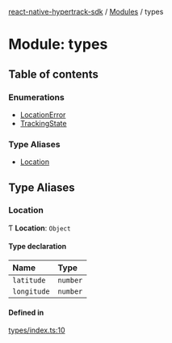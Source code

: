 [react-native-hypertrack-sdk](../README.md) / [Modules](../modules.md) / types

# Module: types

## Table of contents

### Enumerations

- [LocationError](../enums/types.LocationError.md)
- [TrackingState](../enums/types.TrackingState.md)

### Type Aliases

- [Location](types.md#location)

## Type Aliases

### Location

Ƭ **Location**: `Object`

#### Type declaration

| Name | Type |
| :------ | :------ |
| `latitude` | `number` |
| `longitude` | `number` |

#### Defined in

[types/index.ts:10](https://github.com/poterstar/sdk-react-native/blob/67a92c1/src/types/index.ts#L10)
